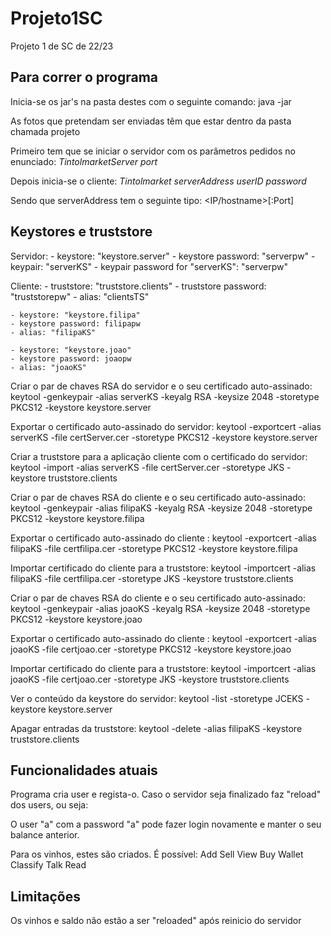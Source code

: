 # Projeto1SC
Projeto 1 de SC de 22/23

## Para correr o programa
Inicia-se os jar's na pasta destes com o seguinte comando:
java -jar <nome do jar>

As fotos que pretendam ser enviadas têm que estar dentro da pasta chamada projeto


Primeiro tem que se iniciar o servidor com os parâmetros pedidos no enunciado:
*TintolmarketServer port*

Depois inicia-se o cliente:
*Tintolmarket serverAddress userID password*

Sendo que serverAddress tem o seguinte tipo: <IP/hostname>[:Port]

## Keystores e truststore
Servidor:
    - keystore: "keystore.server"
    - keystore password: "serverpw"
    - keypair: "serverKS"
    - keypair password for "serverKS": "serverpw"

Cliente:
    - truststore: "truststore.clients"
    - truststore password: "truststorepw"
    - alias: "clientsTS"

    - keystore: "keystore.filipa"
    - keystore password: filipapw
    - alias: "filipaKS"

    - keystore: "keystore.joao"
    - keystore password: joaopw
    - alias: "joaoKS"

Criar o par de chaves RSA do servidor e o seu certificado auto-assinado:
    keytool -genkeypair -alias serverKS -keyalg RSA -keysize 2048 -storetype PKCS12 -keystore keystore.server

Exportar o certificado auto-assinado do servidor:
    keytool -exportcert -alias serverKS -file certServer.cer -storetype PKCS12 -keystore keystore.server

Criar a truststore para a aplicação cliente com o certificado do servidor:
    keytool -import -alias serverKS -file certServer.cer -storetype JKS -keystore truststore.clients


Criar o par de chaves RSA do cliente <filipa> e o seu certificado auto-assinado:
    keytool -genkeypair -alias filipaKS -keyalg RSA -keysize 2048 -storetype PKCS12 -keystore keystore.filipa

Exportar o certificado auto-assinado do cliente <filipa>:
    keytool -exportcert -alias filipaKS -file certfilipa.cer -storetype PKCS12 -keystore keystore.filipa

Importar certificado do cliente <filipa> para a truststore:
    keytool -importcert -alias filipaKS -file certfilipa.cer -storetype JKS -keystore truststore.clients

Criar o par de chaves RSA do cliente <joao> e o seu certificado auto-assinado:
    keytool -genkeypair -alias joaoKS -keyalg RSA -keysize 2048 -storetype PKCS12 -keystore keystore.joao

Exportar o certificado auto-assinado do cliente <joao>:
    keytool -exportcert -alias joaoKS -file certjoao.cer -storetype PKCS12 -keystore keystore.joao

Importar certificado do cliente <joao> para a truststore:
    keytool -importcert -alias joaoKS -file certjoao.cer -storetype JKS -keystore truststore.clients

Ver o conteúdo da keystore do servidor:
    keytool -list -storetype JCEKS -keystore keystore.server

Apagar entradas da truststore:
    keytool -delete -alias filipaKS -keystore truststore.clients

## Funcionalidades atuais

Programa cria user e regista-o. Caso o servidor seja finalizado faz "reload" dos users, ou seja:

O user "a" com a password "a" pode fazer login novamente e manter o seu balance anterior.

Para os vinhos, estes são criados.
É possível:
Add
Sell
View
Buy
Wallet
Classify
Talk
Read

## Limitações

Os vinhos e saldo não estão a ser "reloaded" após reinicio do servidor